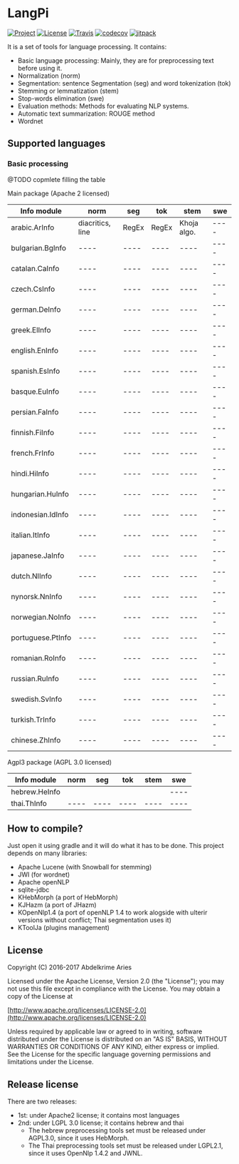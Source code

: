 # LangPi

[![Project](https://img.shields.io/badge/Project-LangPi-4B0082.svg)](https://github.com/kariminf/LangPi)
[![License](https://img.shields.io/badge/License-Apache_2-4B0082.svg)](http://www.apache.org/licenses/LICENSE-2.0)
[![Travis](https://img.shields.io/travis/kariminf/LangPi.svg)](https://travis-ci.org/kariminf/LangPi)
[![codecov](https://img.shields.io/codecov/c/github/kariminf/LangPi.svg)](https://codecov.io/gh/kariminf/LangPi)
[![jitpack](https://jitpack.io/v/kariminf/LangPi.svg)](https://jitpack.io/#kariminf/LangPi)

It is a set of tools for language processing.
It contains:
* Basic language processing: Mainly, they are for preprocessing text before using it.
 * Normalization (norm)
 * Segmentation: sentence Segmentation (seg) and word tokenization (tok)
 * Stemming or lemmatization  (stem)
 * Stop-words elimination (swe)
* Evaluation methods: Methods for evaluating NLP systems.
 * Automatic text summarization: ROUGE method
* Wordnet

## Supported languages

### Basic processing
@TODO copmlete filling the table

Main package (Apache 2 licensed)

| Info module | norm | seg | tok | stem | swe |
| ---- | ---- | ---- | ---- | ---- | ---- |
| arabic.ArInfo | diacritics, line | RegEx | RegEx | Khoja algo. | ---- |
| bulgarian.BgInfo | ---- | ---- | ---- | ---- | ---- |
| catalan.CaInfo | ---- | ---- | ---- | ---- | ---- |
| czech.CsInfo | ---- | ---- | ---- | ---- | ---- |
| german.DeInfo | ---- | ---- | ---- | ---- | ---- |
| greek.ElInfo | ---- | ---- | ---- | ---- | ---- |
| english.EnInfo | ---- | ---- | ---- | ---- | ---- |
| spanish.EsInfo | ---- | ---- | ---- | ---- | ---- |
| basque.EuInfo | ---- | ---- | ---- | ---- | ---- |
| persian.FaInfo | ---- | ---- | ---- | ---- | ---- |
| finnish.FiInfo | ---- | ---- | ---- | ---- | ---- |
| french.FrInfo | ---- | ---- | ---- | ---- | ---- |
| hindi.HiInfo | ---- | ---- | ---- | ---- | ---- |
| hungarian.HuInfo | ---- | ---- | ---- | ---- | ---- |
| indonesian.IdInfo | ---- | ---- | ---- | ---- | ---- |
| italian.ItInfo | ---- | ---- | ---- | ---- | ---- |
| japanese.JaInfo | ---- | ---- | ---- | ---- | ---- |
| dutch.NlInfo | ---- | ---- | ---- | ---- | ---- |
| nynorsk.NnInfo | ---- | ---- | ---- | ---- | ---- |
| norwegian.NoInfo | ---- | ---- | ---- | ---- | ---- |
| portuguese.PtInfo | ---- | ---- | ---- | ---- | ---- |
| romanian.RoInfo | ---- | ---- | ---- | ---- | ---- |
| russian.RuInfo | ---- | ---- | ---- | ---- | ---- |
| swedish.SvInfo | ---- | ---- | ---- | ---- | ---- |
| turkish.TrInfo | ---- | ---- | ---- | ---- | ---- |
| chinese.ZhInfo | ---- | ---- | ---- | ---- | ---- |

Agpl3 package (AGPL 3.0 licensed)

| Info module | norm | seg | tok | stem | swe |
| ---- | ---- | ---- | ---- | ---- | ---- |
| hebrew.HeInfo |  |  |  |  | ---- |
| thai.ThInfo | ---- | ---- | ---- | ---- | ---- |

## How to compile?

Just open it using gradle and it will do what it has to be done.
This project depends on many libraries:
* Apache Lucene (with Snowball for stemming)
* JWI (for wordnet)
* Apache openNLP
* sqlite-jdbc
* KHebMorph (a port of HebMorph)
* KJHazm (a port of JHazm)
* KOpenNlp1.4 (a port of openNLP 1.4 to work alogside with ulterir versions without conflict; Thai segmentation uses it)
* KToolJa (plugins management)

## License

Copyright (C) 2016-2017 Abdelkrime Aries

Licensed under the Apache License, Version 2.0 (the "License");
you may not use this file except in compliance with the License.
You may obtain a copy of the License at

[http://www.apache.org/licenses/LICENSE-2.0](http://www.apache.org/licenses/LICENSE-2.0)

Unless required by applicable law or agreed to in writing, software
distributed under the License is distributed on an "AS IS" BASIS,
WITHOUT WARRANTIES OR CONDITIONS OF ANY KIND, either express or implied.
See the License for the specific language governing permissions and
limitations under the License.

## Release license

There are two releases:
* 1st: under Apache2 license; it contains most languages
* 2nd: under LGPL 3.0 license; it contains hebrew and thai
  * The hebrew preprocessing tools set must be released under AGPL3.0, since it uses HebMorph.
  * The Thai preprocessing tools set must be released under LGPL2.1, since it uses OpenNlp 1.4.2 and JWNL.
